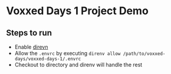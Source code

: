 # Voxxed Days 1 Project Demo

## Steps to run

- Enable [direvn](https://direnv.net/)
- Allow the `.envrc` by executing `direnv allow /path/to/voxxed-days/voxxed-days-1/.envrc`
- Checkout to directory and direnv will handle the rest
